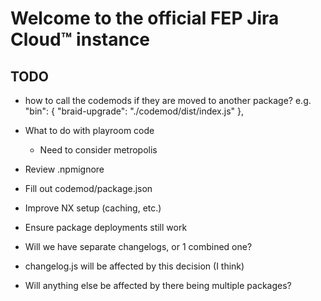 # Welcome to the official FEP Jira Cloud™️ instance

## TODO

- how to call the codemods if they are moved to another package?
  e.g. "bin": {
  "braid-upgrade": "./codemod/dist/index.js"
  },

- What to do with playroom code

  - Need to consider metropolis

- Review .npmignore
- Fill out codemod/package.json
- Improve NX setup (caching, etc.)
- Ensure package deployments still work

- Will we have separate changelogs, or 1 combined one?
- changelog.js will be affected by this decision (I think)
- Will anything else be affected by there being multiple packages?
